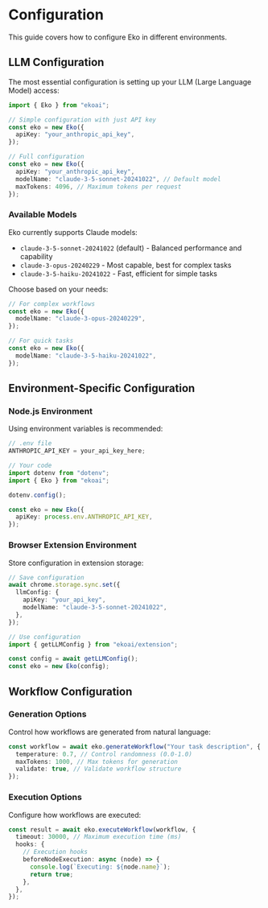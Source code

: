 # Configuration

This guide covers how to configure Eko in different environments.

## LLM Configuration

The most essential configuration is setting up your LLM (Large Language Model) access:

```typescript
import { Eko } from "ekoai";

// Simple configuration with just API key
const eko = new Eko({
  apiKey: "your_anthropic_api_key",
});

// Full configuration
const eko = new Eko({
  apiKey: "your_anthropic_api_key",
  modelName: "claude-3-5-sonnet-20241022", // Default model
  maxTokens: 4096, // Maximum tokens per request
});
```

### Available Models

Eko currently supports Claude models:

- `claude-3-5-sonnet-20241022` (default) - Balanced performance and capability
- `claude-3-opus-20240229` - Most capable, best for complex tasks
- `claude-3-5-haiku-20241022` - Fast, efficient for simple tasks

Choose based on your needs:

```typescript
// For complex workflows
const eko = new Eko({
  modelName: "claude-3-opus-20240229",
});

// For quick tasks
const eko = new Eko({
  modelName: "claude-3-5-haiku-20241022",
});
```

## Environment-Specific Configuration

### Node.js Environment

Using environment variables is recommended:

```typescript
// .env file
ANTHROPIC_API_KEY = your_api_key_here;

// Your code
import dotenv from "dotenv";
import { Eko } from "ekoai";

dotenv.config();

const eko = new Eko({
  apiKey: process.env.ANTHROPIC_API_KEY,
});
```

### Browser Extension Environment

Store configuration in extension storage:

```typescript
// Save configuration
await chrome.storage.sync.set({
  llmConfig: {
    apiKey: "your_api_key",
    modelName: "claude-3-5-sonnet-20241022",
  },
});

// Use configuration
import { getLLMConfig } from "ekoai/extension";

const config = await getLLMConfig();
const eko = new Eko(config);
```

## Workflow Configuration

### Generation Options

Control how workflows are generated from natural language:

```typescript
const workflow = await eko.generateWorkflow("Your task description", {
  temperature: 0.7, // Control randomness (0.0-1.0)
  maxTokens: 1000, // Max tokens for generation
  validate: true, // Validate workflow structure
});
```

### Execution Options

Configure how workflows are executed:

```typescript
const result = await eko.executeWorkflow(workflow, {
  timeout: 30000, // Maximum execution time (ms)
  hooks: {
    // Execution hooks
    beforeNodeExecution: async (node) => {
      console.log(`Executing: ${node.name}`);
      return true;
    },
  },
});
```
